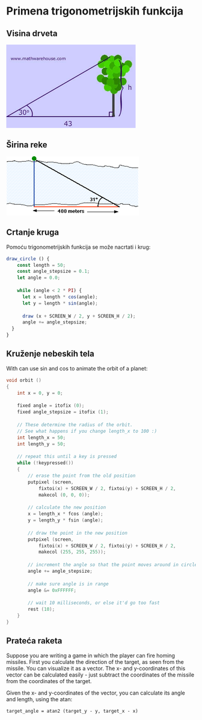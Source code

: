 #  Primena trigonometrijskih funkcija

## Visina drveta

![trigonometrija-uzivo](slike/trigonometrija-uzivo.jpg)

## Širina reke

![sirina-reke](slike/sirina-reke.gif)

## Crtanje kruga

Pomoću trigonometrijskih funkcija se može nacrtati i krug:
```js
draw_circle () {
    const length = 50;
    const angle_stepsize = 0.1;
    let angle = 0.0;

    while (angle < 2 * PI) {
      let x = length * cos(angle);
      let y = length * sin(angle);

      draw (x + SCREEN_W / 2, y + SCREEN_H / 2);
      angle += angle_stepsize;
  }
}
```

## Kruženje nebeskih tela

With can use sin and cos to animate the orbit of a planet:

```c
void orbit ()
{
    int x = 0, y = 0;

    fixed angle = itofix (0);
    fixed angle_stepsize = itofix (1);

    // These determine the radius of the orbit.
    // See what happens if you change length_x to 100 :)
    int length_x = 50;
    int length_y = 50;

    // repeat this until a key is pressed
    while (!keypressed())
    {
        // erase the point from the old position
        putpixel (screen,
            fixtoi(x) + SCREEN_W / 2, fixtoi(y) + SCREEN_H / 2,
            makecol (0, 0, 0));

        // calculate the new position
        x = length_x * fcos (angle);
        y = length_y * fsin (angle);

        // draw the point in the new position
        putpixel (screen,
            fixtoi(x) + SCREEN_W / 2, fixtoi(y) + SCREEN_H / 2,
            makecol (255, 255, 255));

        // increment the angle so that the point moves around in circles
        angle += angle_stepsize;

        // make sure angle is in range
        angle &= 0xFFFFFF;

        // wait 10 milliseconds, or else it'd go too fast
        rest (10);
    }
}
```

## Prateća raketa

Suppose you are writing a game in which the player can fire homing missiles. First you calculate the direction of the target, as seen from the missile. You can visualize it as a vector. The x- and y-coordinates of this vector can be calculated easily - just subtract the coordinates of the missile from the coordinates of the target.

Given the x- and y-coordinates of the vector, you can calculate its angle and length, using the atan:
```
target_angle = atan2 (target_y - y, target_x - x)
```
